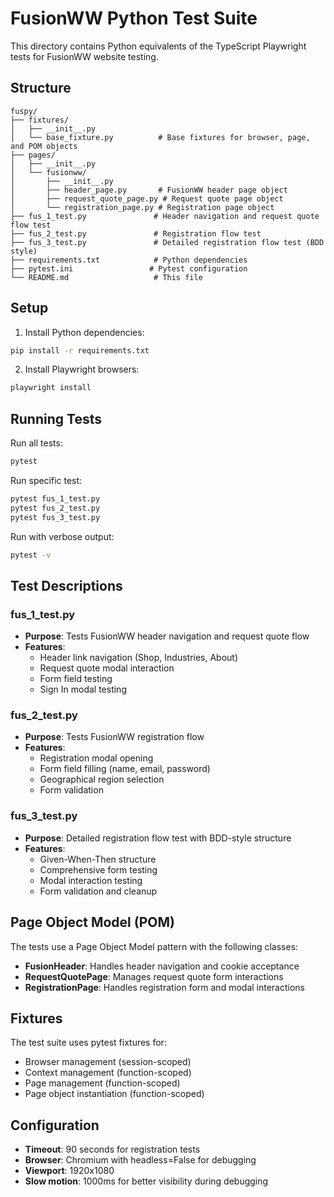 # FusionWW Python Test Suite

This directory contains Python equivalents of the TypeScript Playwright tests for FusionWW website testing.

## Structure

```
fuspy/
├── fixtures/
│   ├── __init__.py
│   └── base_fixture.py          # Base fixtures for browser, page, and POM objects
├── pages/
│   ├── __init__.py
│   └── fusionww/
│       ├── __init__.py
│       ├── header_page.py       # FusionWW header page object
│       ├── request_quote_page.py # Request quote page object
│       └── registration_page.py # Registration page object
├── fus_1_test.py               # Header navigation and request quote flow test
├── fus_2_test.py               # Registration flow test
├── fus_3_test.py               # Detailed registration flow test (BDD style)
├── requirements.txt            # Python dependencies
├── pytest.ini                 # Pytest configuration
└── README.md                   # This file
```

## Setup

1. Install Python dependencies:

```bash
pip install -r requirements.txt
```

2. Install Playwright browsers:

```bash
playwright install
```

## Running Tests

Run all tests:

```bash
pytest
```

Run specific test:

```bash
pytest fus_1_test.py
pytest fus_2_test.py
pytest fus_3_test.py
```

Run with verbose output:

```bash
pytest -v
```

## Test Descriptions

### fus_1_test.py

- **Purpose**: Tests FusionWW header navigation and request quote flow
- **Features**:
  - Header link navigation (Shop, Industries, About)
  - Request quote modal interaction
  - Form field testing
  - Sign In modal testing

### fus_2_test.py

- **Purpose**: Tests FusionWW registration flow
- **Features**:
  - Registration modal opening
  - Form field filling (name, email, password)
  - Geographical region selection
  - Form validation

### fus_3_test.py

- **Purpose**: Detailed registration flow test with BDD-style structure
- **Features**:
  - Given-When-Then structure
  - Comprehensive form testing
  - Modal interaction testing
  - Form validation and cleanup

## Page Object Model (POM)

The tests use a Page Object Model pattern with the following classes:

- **FusionHeader**: Handles header navigation and cookie acceptance
- **RequestQuotePage**: Manages request quote form interactions
- **RegistrationPage**: Handles registration form and modal interactions

## Fixtures

The test suite uses pytest fixtures for:

- Browser management (session-scoped)
- Context management (function-scoped)
- Page management (function-scoped)
- Page object instantiation (function-scoped)

## Configuration

- **Timeout**: 90 seconds for registration tests
- **Browser**: Chromium with headless=False for debugging
- **Viewport**: 1920x1080
- **Slow motion**: 1000ms for better visibility during debugging


